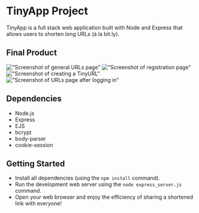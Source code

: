 # TinyApp Project

TinyApp is a full stack web application built with Node and Express that allows users to shorten long URLs (à la bit.ly).

## Final Product

!["Screenshot of general URLs page"](https://github.com/angel-sinn/tinyapp/blob/master/docs/MyURLs_Page(general).png)
!["Screenshot of registration page"](https://github.com/angel-sinn/tinyapp/blob/master/docs/Registration_Page.png)
!["Screenshot of creating a TinyURL"](https://github.com/angel-sinn/tinyapp/blob/master/docs/Creating_URL.png)
!["Screenshot of URLs page after logging in"](https://github.com/angel-sinn/tinyapp/blob/master/docs/MyURLs_Page(logged_in).png)

## Dependencies

- Node.js
- Express
- EJS
- bcrypt
- body-parser
- cookie-session

## Getting Started

- Install all dependencies (using the `npm install` command).
- Run the development web server using the `node express_server.js` command.
- Open your web browser and enjoy the efficiency of sharing a shortened link with everyone!
